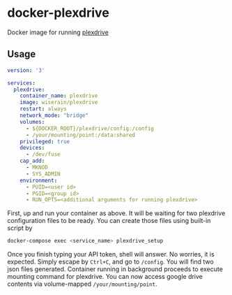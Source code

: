 # docker-plexdrive

Docker image for running [plexdrive](https://github.com/dweidenfeld/plexdrive)


## Usage

```yaml
version: '3'

services:
  plexdrive:
    container_name: plexdrive
    image: wiserain/plexdrive
    restart: always
    network_mode: "bridge"
    volumes:
      - ${DOCKER_ROOT}/plexdrive/config:/config
      - /your/mounting/point:/data:shared
    privileged: true
    devices:
      - /dev/fuse
    cap_add:
      - MKNOD
      - SYS_ADMIN
    environment:
      - PUID=<user id>
      - PGID=<group id>
      - RUN_OPTS=<additional arguments for running plexdrive>
```

First, up and run your container as above. It will be waiting for two plexdrive configuration files to be ready. You can create those files using built-in script by

```bash
docker-compose exec <service_name> plexdrive_setup
```

Once you finish typing your API token, shell will answer. No worries, it is expected. Simply escape by ```Ctrl+C```, and go to ```/config```. You will find two json files generated. Container running in background proceeds to execute mounting command for plexdrive. You can now access google drive contents via volume-mapped ```/your/mounting/point```.
